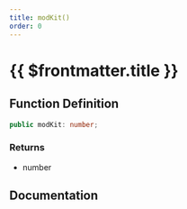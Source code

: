 ```yaml
---
title: modKit()
order: 0
---
```


# {{ $frontmatter.title }}

<!--@include: ./modKit_partial_header.md-->

## Function Definition

```ts
public modKit: number;
```

### Returns

* number

## Documentation

<!--@include: ./modKit_partial_footer.md-->
